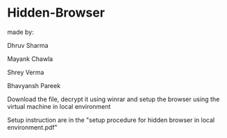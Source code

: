 # Hidden-Browser

made by:

Dhruv Sharma

Mayank Chawla

Shrey Verma

Bhavyansh Pareek

Download the file, decrypt it using winrar and setup the browser using the virtual machine in local environment

Setup instruction are in the "setup procedure for hidden browser in local environment.pdf"




